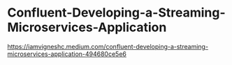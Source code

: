 # Confluent-Developing-a-Streaming-Microservices-Application

https://iamvigneshc.medium.com/confluent-developing-a-streaming-microservices-application-494680ce5e6
